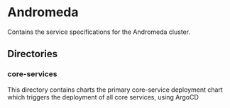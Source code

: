 # Andromeda
Contains the service specifications for the Andromeda cluster.

## Directories
### core-services
This directory contains charts the primary core-service deployment chart which triggers the deployment of all core services, using ArgoCD

